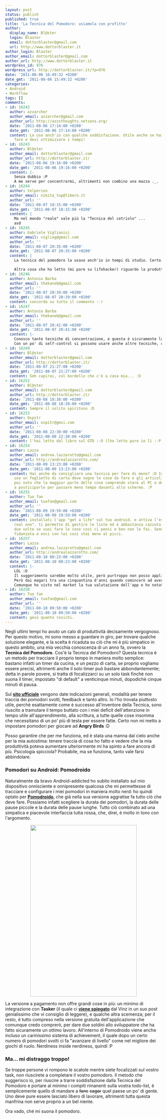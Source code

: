 ```yaml
---
layout: post
status: publish
published: true
title: 'La Tecnica del Pomodoro: usiamola con profitto'
author:
  display_name: Bl@ster
  login: Blaster
  email: dottorblaster@gmail.com
  url: http://www.dottorblaster.it
author_login: Blaster
author_email: dottorblaster@gmail.com
author_url: http://www.dottorblaster.it
wordpress_id: 976
wordpress_url: http://dottorblaster.it/?p=976
date: '2011-08-06 16:49:32 +0200'
date_gmt: '2011-08-06 15:49:32 +0200'
categories:
- Android
- Workflow
tags: []
comments:
- id: 16242
  author: azzarcher
  author_email: azzarcher@gmail.com
  author_url: http://azzsthoughts.netsons.org/
  date: '2011-08-06 17:14:00 +0200'
  date_gmt: '2011-08-06 17:14:00 +0200'
  content: Lo uso anch'io con qualche soddisfazione. Utile anche se hai più cose da
    fare e devi ottimizzare i tempi!
- id: 16243
  author: Bl@ster
  author_email: dottorblaster@gmail.com
  author_url: http://dottorblaster.it/
  date: '2011-08-06 19:16:00 +0200'
  date_gmt: '2011-08-06 19:16:00 +0200'
  content: |-
    Senza dubbio :P
    A me serve per concentrarmi, altrimenti non combino una mazza ._.
- id: 16244
  author: telperion
  author_email: nikita_top@libero.it
  author_url: ''
  date: '2011-08-07 18:15:00 +0200'
  date_gmt: '2011-08-07 18:15:00 +0200'
  content: |
    Ma nel mondo "reale" vale più la "Tecnica del cetriolo" ...
    asd
- id: 16245
  author: Gabriele Viglianisi
  author_email: vigliag@gmail.com
  author_url: ''
  date: '2011-08-07 20:35:00 +0200'
  date_gmt: '2011-08-07 20:35:00 +0200'
  content: |
    La tecnica del pomodoro la usavo anch'io in tempi di studio. Certo, andare in un posto al riparo da sorelle rompiscatole aiuta anche parecchio :P (direi è condizione necessaria al poter sfruttare la tecnica). Per quanto riguarda il mandare a quel paese la gente... direi che basta tenere chiuso qualsiasi client di chat.

    Altra cosa che ho letto (mi pare su lifehacker) riguardo la produttività è di non leggere mai la mail di prima mattina: meglio sfruttare subito la mentre fresca ed evitare di mettersi in testa altri pensieri. Direi che lo stesso principio vale per tante altre cose.
- id: 16246
  author: Antonio Barba
  author_email: thekaneb@gmail.com
  author_url: ''
  date: '2011-08-07 20:39:00 +0200'
  date_gmt: '2011-08-07 20:39:00 +0200'
  content: concordo su tutto il commento :-)
- id: 16247
  author: Antonio Barba
  author_email: thekaneb@gmail.com
  author_url: ''
  date: '2011-08-07 20:41:00 +0200'
  date_gmt: '2011-08-07 20:41:00 +0200'
  content: |-
    Conosco tante tecniche di concentrazione, e questa è sicuramente la più semplice ed immediata, adatta anche per un distratto cronico :-)
    Con un po' di self-control si possono usare anche altre tecniche, che prevedono lo svolgimento di 2 o 3 task simultaneamente, ma richiedono molto moooolto moooooolto self-control e totale silenzio e assenza di gente nella stanza :)
- id: 16249
  author: Bl@ster
  author_email: dottorblaster@gmail.com
  author_url: http://dottorblaster.it/
  date: '2011-08-07 21:27:00 +0200'
  date_gmt: '2011-08-07 21:27:00 +0200'
  content: Seh capirai, col bordello che c'è a casa mia... :D
- id: 16252
  author: Bl@ster
  author_email: dottorblaster@gmail.com
  author_url: http://dottorblaster.it/
  date: '2011-08-08 18:38:00 +0200'
  date_gmt: '2011-08-08 18:38:00 +0200'
  content: Sempre il solito spiritoso :D
- id: 16253
  author: Ospitr
  author_email: ospitr@gmsi.com
  author_url: ''
  date: '2011-08-08 22:30:00 +0200'
  date_gmt: '2011-08-08 22:30:00 +0200'
  content: l'hai letto dal libro sul GTD :-D (lho letto pure io lì :-P
- id: 16254
  author: Lazza
  author_email: andrea.lazzarotto@gmail.com
  author_url: http://andrealazzarotto.com/
  date: '2011-08-09 13:23:00 +0200'
  date_gmt: '2011-08-09 13:23:00 +0200'
  content: Hai anche da consigliare una tecnica per fare di meno? :D Io di solito
    uso un foglietto di carta dove segno le cose da fare o gli articoli da scrivere,
    poi noto che la maggior parte delle cose comprende stare al PC e devo fare apposta
    a posticiparle per passare meno tempo davanti allo schermo. :P
- id: 16255
  author: Tuo fan
  author_email: tuofan@gmail.com
  author_url: ''
  date: '2011-08-09 19:59:00 +0200'
  date_gmt: '2011-08-09 19:59:00 +0200'
  content: installati l'app "get a life" sul tuo android. e attiva l'estensione "a
    real one". ti permette di gestire le liste ed è abbastanza cazzuta. ti chiede
    due volte se vuoi fare le cose così ci pensi e bon non le fai. Senno trovati una
    fidanzata e esci con lei così stai meno al picci.
- id: 16257
  author: Lazza
  author_email: andrea.lazzarotto@gmail.com
  author_url: http://andrealazzarotto.com/
  date: '2011-08-10 08:23:00 +0200'
  date_gmt: '2011-08-10 08:23:00 +0200'
  content: |-
    LOL :D
    Il suggerimento sarebbe molto utile, però purtroppo non posso applicarlo. Infatti di solito non mi scrivo nella task list le cose che faccio abitualmente (es. "uscire con la fidanzata" o "birra con gli amici") bensì solo le cose saltuarie (es. "comprare regalo di compleanno per Sonia" o "disegnare volantini per la manifestazione X").
    Però dai magari tra una cinquantina d'anni quando comincerò ad avere qualche vuoto di memoria posso sempre provare il tuo consiglio se mi dici che a te aiuta a ricordare anche di lavarti i denti dopo colazione. :)
    Comunque ho visto nel market la tua valutazione dell'app e ho notato che hai messo solo una stella (✭✩✩✩✩) aggiungendo "nonostante l'estensione real one non sono riuscito a far funzionare questa app e continuo a scrivere commenti anonimi su diversi blog"), ma non scoraggiarti, si sa che i bug dei programmi succedono spesso nei casi limite. ;)
- id: 16258
  author: Tuo fan
  author_email: tuofan@gmail.com
  author_url: ''
  date: '2011-08-10 09:50:00 +0200'
  date_gmt: '2011-08-10 09:50:00 +0200'
  content: gesù quanto rosichi.
---
```

<p>Negli ultimi tempi ho avuto un calo di produttività decisamente vergognoso. Per questo motivo, mi sono messo a guardare in giro, per trovare qualche soluzione elegante, e la scelta è ricaduta su ciò che mi è più simpatico in questo ambito, una mia vecchia conoscenza di un anno fa, ovvero la <strong>Tecnica del Pomodoro</strong>. Cos'è la Tecnica del Pomodoro? Questa tecnica è un metodo per tracciare il proprio tempo in maniera molto semplice: bastano infatti un timer da cucina, e un pezzo di carta, se proprio vogliamo essere precisi, altrimenti anche il solo timer può bastare abbondantemente; detta in parole povere, si tratta di focalizzarci su un solo task finchè non suona il timer, impostato "di default" a venticinque minuti, dopodichè cinque minuti di pausa.</p>
<p>Sul <strong><a href="http://it.pomodorotechnique.com/">sito ufficiale</a></strong> vengono date indicazioni generali, modalità per tenere traccia dei pomodori svolti, feedback e tanto altro. Io l'ho trovata piuttosto utile, perchè esattamente come è successo all'inventore della Tecnica, sono riuscito a tramutare il tempo buttato con i miei deficit dell'attenzione in tempo utile all'apprendimento, alla scrittura, a tutte quelle cose insomma che necessitano di un po' più di testa per essere fatte. Certo non mi metto a impostare pomodori per giocare ad <strong>Angry Birds</strong> :D</p>
<p>Posso garantire che per me funziona, ed è stata una manna dal cielo anche per la mia autostima: tenere traccia di cosa ho fatto e vedere che la mia produttività poteva aumentare ulteriormente mi ha spinto a fare ancora di più. Psicologia spicciola? Probabile, ma se funziona, tanto vale farsi abbindolare.</p>
<h3>Pomodori su Android: Pomodroido</h3>
<p>Naturalmente da bravo Android-addicted ho subito installato sul mio dispositivo onnisciente e onnipresente qualcosa che mi permettesse di tracciare e configurare i miei pomodori in maniera molto nerd: ho quindi optato per <strong><a href="https://market.android.com/details?id=net.artifix.pomodroido.free">Pomodroido</a></strong>, che già nella sua versione aggratise fa tutto ciò che deve fare. Possiamo infatti scegliere la durata dei pomodori, la durata delle pause piccole e la durata delle pause lunghe. Tutto ciò combinato ad una simpatica e piacevole interfaccia tutta rossa, che, direi, è molto in tono con l'argomento.</p>
<p style="text-align: center;"><img class="alignnone" src="http://i55.tinypic.com/2vd5mbk.png" alt="" width="342" height="550" /></p>
<p>La versione a pagamento non offre grandi cose in più: un minimo di integrazione con <strong>Tasker</strong> (il quale ci <strong><a href="http://zzz.vinz486.com/2011/08/02/apriti-sesamo-con-android-tasker-eeepc-dlp-ior4-e-un-telecomando-apricancelli-cinese/">viene spiegato</a></strong> dal Vinz in un suo post genialissimo che vi consiglio di leggere), e qualche altra scemenza; per il resto, è tutto compreso nella versione gratuita dell'applicazione che comunque credo comprerò, per dare due soldini allo sviluppatore che ha fatto sicuramente un ottimo lavoro. All'interno di Pomodroido viene anche incluso un carinissimo sistema di achievement, il quale dopo un certo numero di pomodori svolti ci fa "avanzare di livello" come nel migliore dei giochi di ruolo. Nerdiness inside nerdiness, quindi :P</p>
<h3>Ma... mi distraggo troppo!</h3>
<p>Se troppe persone vi rompono le scatole mentre siete focalizzati sul vostro task, non riuscirete a completare il vostro pomodoro. Il metodo che suggerisco io, per riuscire a trarre soddisfazione dalla Tecnica del Pomodoro e portare al minimo i compiti rimanenti sulla vostra todo-list, è semplicemente quello di mandare a <del>fanc</del> <del>cagar</del> quel paese un po' di gente. Uno deve pure essere lasciato libero di lavorare, altrimenti tutta questa manfrina non serve proprio a un bel niente.</p>
<p>Ora vado, ché mi suona il pomodoro.</p>
